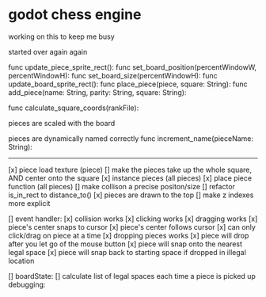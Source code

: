 # godot chess engine
 working on this to keep me busy

started over again again

func update_piece_sprite_rect():
func set_board_position(percentWindowW, percentWindowH):
func set_board_size(percentWindowH):
func update_board_sprite_rect():
func place_piece(piece, square: String):
func add_piece(name: String, parity: String, square: String):

func calculate_square_coords(rankFile):


pieces are scaled with the board

pieces are dynamically named correctly
func increment_name(pieceName: String):

--------------------------------------------------------------------------------

[x] piece load texture (piece)
[] make the pieces take up the whole square, AND center onto the square
[x] instance pieces (all pieces)
[x] place piece function (all pieces)
[] make collison a precise positon/size
[] refactor is_in_rect to distance_to()
[x] pieces are drawn to the top
    [] make z indexes more explicit

[] event handler:
    [x] collision works
    [x] clicking works
    [x] dragging works
        [x] piece's center snaps to cursor
        [x] piece's center follows cursor
        [x] can only click/drag on piece at a time
    [x] dropping pieces works
        [x] piece will drop after you let go of the mouse button
        [x] piece will snap onto the nearest legal space
        [x] piece will snap back to starting space if dropped in illegal location

[] boardState:
    [] calculate list of legal spaces each time a piece is picked up
debugging:  


    
